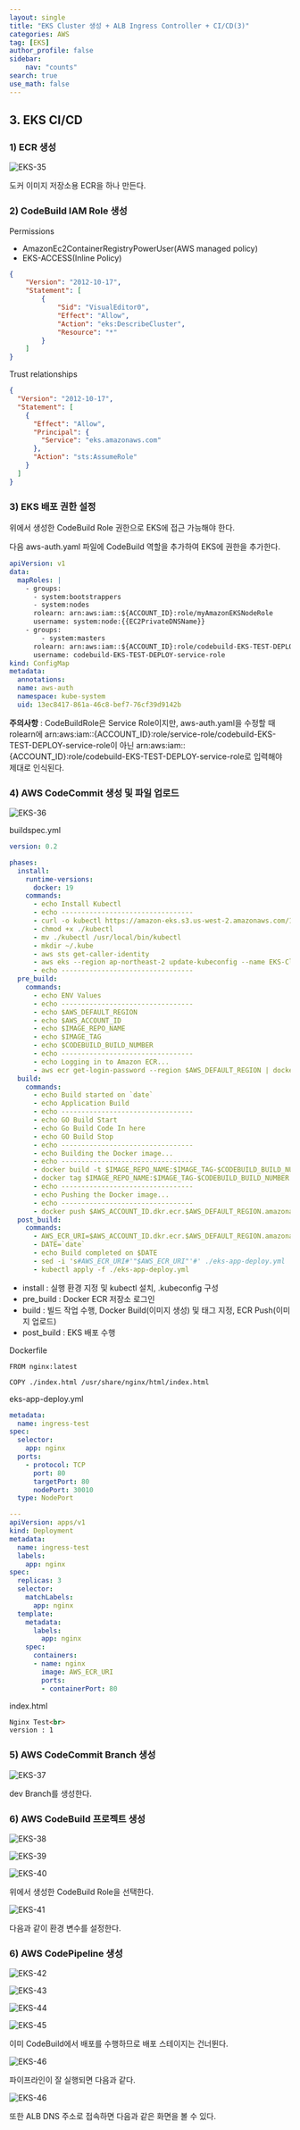 ```yaml
---
layout: single
title: "EKS Cluster 생성 + ALB Ingress Controller + CI/CD(3)"
categories: AWS
tag: [EKS]
author_profile: false
sidebar:
    nav: "counts"
search: true
use_math: false
---
```


## 3. EKS CI/CD

### 1) ECR 생성

![EKS-35]({{site.url}}/images/2021-10-28-eks-cluster-and-alb-ingress-controller-and-cicd-3/images_jsj3282_post_b25a8f4e-a986-46d1-a1eb-722df5083115_사진46.png)

도커 이미지 저장소용 ECR을 하나 만든다.

### 2) CodeBuild IAM Role 생성

Permissions
- AmazonEc2ContainerRegistryPowerUser(AWS managed policy)
- EKS-ACCESS(Inline Policy)
  
```json
{    
    "Version": "2012-10-17",    
    "Statement": [        
        {            
            "Sid": "VisualEditor0",            
            "Effect": "Allow",            
            "Action": "eks:DescribeCluster",            
            "Resource": "*"        
        }    
    ]
}
```

Trust relationships

```json
{
  "Version": "2012-10-17",
  "Statement": [
    {
      "Effect": "Allow",
      "Principal": {
        "Service": "eks.amazonaws.com"
      },
      "Action": "sts:AssumeRole"
    }
  ]
}
```

### 3) EKS 배포 권한 설정

위에서 생성한 CodeBuild Role 권한으로 EKS에 접근 가능해야 한다.

다음 aws-auth.yaml 파일에 CodeBuild 역할을 추가하여 EKS에 권한을 추가한다.

```yaml
apiVersion: v1
data:
  mapRoles: |
    - groups:
      - system:bootstrappers
      - system:nodes
      rolearn: arn:aws:iam::${ACCOUNT_ID}:role/myAmazonEKSNodeRole
      username: system:node:{{EC2PrivateDNSName}}
    - groups:
        - system:masters
      rolearn: arn:aws:iam::${ACCOUNT_ID}:role/codebuild-EKS-TEST-DEPLOY-service-role
      username: codebuild-EKS-TEST-DEPLOY-service-role
kind: ConfigMap
metadata:
  annotations:
  name: aws-auth
  namespace: kube-system
  uid: 13ec8417-861a-46c8-bef7-76cf39d9142b
```

**주의사항** : CodeBuildRole은 Service Role이지만, aws-auth.yaml을 수정할 때 rolearn에 arn:aws:iam::{ACCOUNT_ID}:role/service-role/codebuild-EKS-TEST-DEPLOY-service-role이 아닌 arn:aws:iam::{ACCOUNT_ID}:role/codebuild-EKS-TEST-DEPLOY-service-role로 입력해야 제대로 인식된다.

### 4) AWS CodeCommit 생성 및 파일 업로드

![EKS-36]({{site.url}}/images/2021-10-28-eks-cluster-and-alb-ingress-controller-and-cicd-3/images_jsj3282_post_07d44888-b6e8-4aa8-80f7-bf8c8049c717_사진47.png)

 buildspec.yml

```yaml
version: 0.2

phases:
  install:
    runtime-versions:
      docker: 19
    commands:
      - echo Install Kubectl
      - echo ---------------------------------
      - curl -o kubectl https://amazon-eks.s3.us-west-2.amazonaws.com/1.19.6/2021-01-05/bin/linux/amd64/kubectl
      - chmod +x ./kubectl
      - mv ./kubectl /usr/local/bin/kubectl
      - mkdir ~/.kube
      - aws sts get-caller-identity
      - aws eks --region ap-northeast-2 update-kubeconfig --name EKS-Cluster
      - echo ---------------------------------
  pre_build:
    commands:
      - echo ENV Values
      - echo ---------------------------------
      - echo $AWS_DEFAULT_REGION
      - echo $AWS_ACCOUNT_ID
      - echo $IMAGE_REPO_NAME
      - echo $IMAGE_TAG
      - echo $CODEBUILD_BUILD_NUMBER
      - echo ---------------------------------
      - echo Logging in to Amazon ECR...
      - aws ecr get-login-password --region $AWS_DEFAULT_REGION | docker login --username AWS --password-stdin $AWS_ACCOUNT_ID.dkr.ecr.$AWS_DEFAULT_REGION.amazonaws.com
  build:
    commands:
      - echo Build started on `date`
      - echo Application Build
      - echo ---------------------------------
      - echo GO Build Start
      - echo Go Build Code In here
      - echo GO Build Stop
      - echo ---------------------------------
      - echo Building the Docker image...   
      - echo ---------------------------------    
      - docker build -t $IMAGE_REPO_NAME:$IMAGE_TAG-$CODEBUILD_BUILD_NUMBER .
      - docker tag $IMAGE_REPO_NAME:$IMAGE_TAG-$CODEBUILD_BUILD_NUMBER $AWS_ACCOUNT_ID.dkr.ecr.$AWS_DEFAULT_REGION.amazonaws.com/$IMAGE_REPO_NAME:$IMAGE_TAG-$CODEBUILD_BUILD_NUMBER
      - echo ---------------------------------
      - echo Pushing the Docker image...
      - echo ---------------------------------
      - docker push $AWS_ACCOUNT_ID.dkr.ecr.$AWS_DEFAULT_REGION.amazonaws.com/$IMAGE_REPO_NAME:$IMAGE_TAG-$CODEBUILD_BUILD_NUMBER
  post_build:
    commands:
      - AWS_ECR_URI=$AWS_ACCOUNT_ID.dkr.ecr.$AWS_DEFAULT_REGION.amazonaws.com/$IMAGE_REPO_NAME:$IMAGE_TAG-$CODEBUILD_BUILD_NUMBER
      - DATE=`date`
      - echo Build completed on $DATE
      - sed -i 's#AWS_ECR_URI#'"$AWS_ECR_URI"'#' ./eks-app-deploy.yml
      - kubectl apply -f ./eks-app-deploy.yml
```

- install : 실행 환경 지정 및 kubectl 설치, .kubeconfig 구성
- pre_build : Docker ECR 저장소 로그인
- build : 빌드 작업 수행, Docker Build(이미지 생성) 및 태그 지정, ECR Push(이미지 업로드)
- post_build : EKS 배포 수행


Dockerfile

```docker
FROM nginx:latest

COPY ./index.html /usr/share/nginx/html/index.html
```

eks-app-deploy.yml

```yaml
metadata:
  name: ingress-test
spec:
  selector:
    app: nginx
  ports:
    - protocol: TCP
      port: 80
      targetPort: 80
      nodePort: 30010
  type: NodePort

---
apiVersion: apps/v1
kind: Deployment
metadata:
  name: ingress-test
  labels:
    app: nginx
spec:
  replicas: 3
  selector:
    matchLabels:
      app: nginx
  template:
    metadata:
      labels:
        app: nginx
    spec:
      containers:
      - name: nginx
        image: AWS_ECR_URI
        ports:
        - containerPort: 80
```

index.html

```html
Nginx Test<br>
version : 1
```

### 5) AWS CodeCommit Branch 생성

![EKS-37]({{site.url}}/images/2021-10-28-eks-cluster-and-alb-ingress-controller-and-cicd-3/images_jsj3282_post_03a9941b-bbbc-41a0-a6ba-53d3686e5fce_사진48.png)

dev Branch를 생성한다.

### 6) AWS CodeBuild 프로젝트 생성

![EKS-38]({{site.url}}/images/2021-10-28-eks-cluster-and-alb-ingress-controller-and-cicd-3/images_jsj3282_post_1edf78bf-9dcf-4a9e-8358-a99eab48453a_사진49.png)

![EKS-39]({{site.url}}/images/2021-10-28-eks-cluster-and-alb-ingress-controller-and-cicd-3/images_jsj3282_post_474cc68f-ddfd-4cd8-bb40-85b1006aafd6_사진50.png)

![EKS-40]({{site.url}}/images/2021-10-28-eks-cluster-and-alb-ingress-controller-and-cicd-3/images_jsj3282_post_5afac1eb-d460-4a08-96ec-a992da38feb0_사진52.png)

위에서 생성한 CodeBuild Role을 선택한다.

![EKS-41]({{site.url}}/images/2021-10-28-eks-cluster-and-alb-ingress-controller-and-cicd-3/images_jsj3282_post_820419d6-b1aa-49e6-8c72-405fac789606_사진53.png)

다음과 같이 환경 변수를 설정한다.

### 6) AWS CodePipeline 생성

![EKS-42]({{site.url}}/images/2021-10-28-eks-cluster-and-alb-ingress-controller-and-cicd-3/images_jsj3282_post_332fb8c2-b971-4172-bb33-c8f8f647db62_사진54.png)

![EKS-43]({{site.url}}/images/2021-10-28-eks-cluster-and-alb-ingress-controller-and-cicd-3/images_jsj3282_post_e0e4dc3a-0440-4454-be4f-f81600f2e4ce_사진55.png)

![EKS-44]({{site.url}}/images/2021-10-28-eks-cluster-and-alb-ingress-controller-and-cicd-3/images_jsj3282_post_daa60916-e25f-4c72-bbaf-ae34dc4b4412_사진56.png)

![EKS-45]({{site.url}}/images/2021-10-28-eks-cluster-and-alb-ingress-controller-and-cicd-3/images_jsj3282_post_85be46e4-f087-4e94-883d-e0483413d81b_사진57.png)

이미 CodeBuild에서 배포를 수행하므로 배포 스테이지는 건너뛴다.

![EKS-46]({{site.url}}/images/2021-10-28-eks-cluster-and-alb-ingress-controller-and-cicd-3/images_jsj3282_post_2dcf8af9-1f64-4434-aadd-53db273e2952_사진58.png)

파이프라인이 잘 실행되면 다음과 같다.

![EKS-46]({{site.url}}/images/2021-10-28-eks-cluster-and-alb-ingress-controller-and-cicd-3/images_jsj3282_post_81c8b568-9f86-47d2-bc55-cd6986eb37cf_사진60.png)

또한 ALB DNS 주소로 접속하면 다음과 같은 화면을 볼 수 있다.
